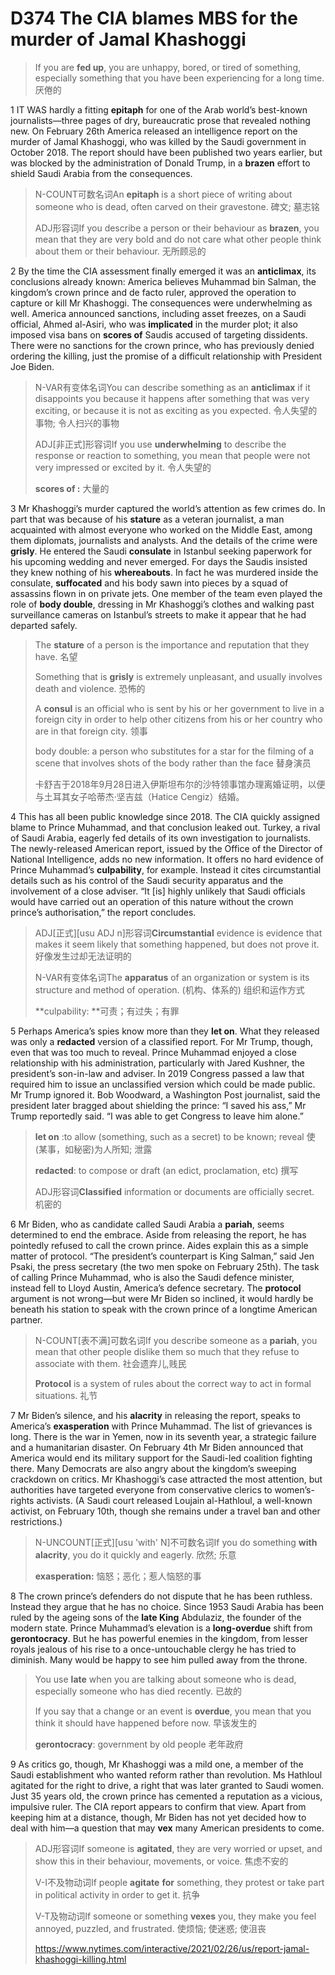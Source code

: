 # D374 The CIA blames MBS for the murder of Jamal Khashoggi
> If you are **fed up**, you are unhappy, bored, or tired of something, especially something that you have been experiencing for a long time. 厌倦的
 > 

1 IT WAS hardly a fitting **epitaph** for one of the Arab world’s best-known journalists—three pages of dry, bureaucratic prose that revealed nothing new. On February 26th America released an intelligence report on the murder of Jamal Khashoggi, who was killed by the Saudi government in October 2018. The report should have been published two years earlier, but was blocked by the administration of Donald Trump, in a **brazen** effort to shield Saudi Arabia from the consequences.

> N-COUNT可数名词An **epitaph** is a short piece of writing about someone who is dead, often carved on their gravestone. 碑文; 墓志铭
>
> ADJ形容词If you describe a person or their behaviour as **brazen**, you mean that they are very bold and do not care what other people think about them or their behaviour. 无所顾忌的
>

2 By the time the CIA assessment finally emerged it was an **anticlimax**, its conclusions already known: America believes Muhammad bin Salman, the kingdom’s crown prince and de facto ruler, approved the operation to capture or kill Mr Khashoggi. The consequences were underwhelming as well. America announced sanctions, including asset freezes, on a Saudi official, Ahmed al-Asiri, who was **implicated** in the murder plot; it also imposed visa bans on **scores of** Saudis accused of targeting dissidents. There were no sanctions for the crown prince, who has previously denied ordering the killing, just the promise of a difficult relationship with President Joe Biden.

> N-VAR有变体名词You can describe something as an **anticlimax** if it disappoints you because it happens after something that was very exciting, or because it is not as exciting as you expected. 令人失望的事物; 令人扫兴的事物
>
> ADJ[非正式]形容词If you use **underwhelming** to describe the response or reaction to something, you mean that people were not very impressed or excited by it. 令人失望的
>
> **scores of :** 大量的
>

3 Mr Khashoggi’s murder captured the world’s attention as few crimes do. In part that was because of his **stature** as a veteran journalist, a man acquainted with almost everyone who worked on the Middle East, among them diplomats, journalists and analysts. And the details of the crime were **grisly**. He entered the Saudi **consulate** in Istanbul seeking paperwork for his upcoming wedding and never emerged. For days the Saudis insisted they knew nothing of his **whereabouts**. In fact he was murdered inside the consulate, **suffocated** and his body sawn into pieces by a squad of assassins flown in on private jets. One member of the team even played the role of **body double**, dressing in Mr Khashoggi’s clothes and walking past surveillance cameras on Istanbul’s streets to make it appear that he had departed safely.

> The **stature** of a person is the importance and reputation that they have. 名望
>
> Something that is **grisly** is extremely unpleasant, and usually involves death and violence. 恐怖的
>
> A **consul** is an official who is sent by his or her government to live in a foreign city in order to help other citizens from his or her country who are in that foreign city. 领事
>
> body double: a person who substitutes for a star for the filming of a scene that involves shots of the body rather than the face 替身演员
>
> 卡舒吉于2018年9月28日进入伊斯坦布尔的沙特领事馆办理离婚证明，以便与土耳其女子哈蒂杰·坚吉兹（Hatice Cengiz）结婚。
>

4 This has all been public knowledge since 2018. The CIA quickly assigned blame to Prince Muhammad, and that conclusion leaked out. Turkey, a rival of Saudi Arabia, eagerly fed details of its own investigation to journalists. The newly-released American report, issued by the Office of the Director of National Intelligence, adds no new information. It offers no hard evidence of Prince Muhammad’s **culpability**, for example. Instead it cites circumstantial details such as his control of the Saudi security apparatus and the involvement of a close adviser. “It [is] highly unlikely that Saudi officials would have carried out an operation of this nature without the crown prince’s authorisation,” the report concludes.

> ADJ[正式][usu ADJ n]形容词**Circumstantial** evidence is evidence that makes it seem likely that something happened, but does not prove it. 好像发生过却无法证明的
>
> N-VAR有变体名词The **apparatus** of an organization or system is its structure and method of operation. (机构、体系的) 组织和运作方式
>
> **culpability: **可责；有过失；有罪
>

5 Perhaps America’s spies know more than they **let on**. What they released was only a **redacted** version of a classified report. For Mr Trump, though, even that was too much to reveal. Prince Muhammad enjoyed a close relationship with his administration, particularly with Jared Kushner, the president’s son-in-law and adviser. In 2019 Congress passed a law that required him to issue an unclassified version which could be made public. Mr Trump ignored it. Bob Woodward, a Washington Post journalist, said the president later bragged about shielding the prince: “I saved his ass,” Mr Trump reportedly said. “I was able to get Congress to leave him alone.”

> **let on** :to allow (something, such as a secret) to be known; reveal 使(某事，如秘密)为人所知; 泄露
>
> **redacted**: to compose or draft (an edict, proclamation, etc) 撰写
>
> ADJ形容词**Classified** information or documents are officially secret. 机密的
>

6 Mr Biden, who as candidate called Saudi Arabia a **pariah**, seems determined to end the embrace. Aside from releasing the report, he has pointedly refused to call the crown prince. Aides explain this as a simple matter of protocol. “The president’s counterpart is King Salman,” said Jen Psaki, the press secretary (the two men spoke on February 25th). The task of calling Prince Muhammad, who is also the Saudi defence minister, instead fell to Lloyd Austin, America’s defence secretary. The **protocol** argument is not wrong—but were Mr Biden so inclined, it would hardly be beneath his station to speak with the crown prince of a longtime American partner.

> N-COUNT[表不满]可数名词If you describe someone as a **pariah**, you mean that other people dislike them so much that they refuse to associate with them. 社会遗弃儿,贱民
>
> **Protocol** is a system of rules about the correct way to act in formal situations. 礼节
>

7 Mr Biden’s silence, and his **alacrity** in releasing the report, speaks to America’s **exasperation** with Prince Muhammad. The list of grievances is long. There is the war in Yemen, now in its seventh year, a strategic failure and a humanitarian disaster. On February 4th Mr Biden announced that America would end its military support for the Saudi-led coalition fighting there. Many Democrats are also angry about the kingdom’s sweeping crackdown on critics. Mr Khashoggi’s case attracted the most attention, but authorities have targeted everyone from conservative clerics to women’s-rights activists. (A Saudi court released Loujain al-Hathloul, a well-known activist, on February 10th, though she remains under a travel ban and other restrictions.)

> N-UNCOUNT[正式][usu 'with' N]不可数名词If you do something **with** **alacrity**, you do it quickly and eagerly. 欣然; 乐意
>
> **exasperation:** 恼怒；恶化；惹人恼怒的事
>

8 The crown prince’s defenders do not dispute that he has been ruthless. Instead they argue that he has no choice. Since 1953 Saudi Arabia has been ruled by the ageing sons of the **late King** Abdulaziz, the founder of the modern state. Prince Muhammad’s elevation is a **long-overdue** shift from **gerontocracy**. But he has powerful enemies in the kingdom, from lesser royals jealous of his rise to a once-untouchable clergy he has tried to diminish. Many would be happy to see him pulled away from the throne.

> You use **late** when you are talking about someone who is dead, especially someone who has died recently. 已故的
>
> If you say that a change or an event is **overdue**, you mean that you think it should have happened before now. 早该发生的
>
> **gerontocracy**: government by old people 老年政府
>

9 As critics go, though, Mr Khashoggi was a mild one, a member of the Saudi establishment who wanted reform rather than revolution. Ms Hathloul agitated for the right to drive, a right that was later granted to Saudi women. Just 35 years old, the crown prince has cemented a reputation as a vicious, impulsive ruler. The CIA report appears to confirm that view. Apart from keeping him at a distance, though, Mr Biden has not yet decided how to deal with him—a question that may **vex** many American presidents to come.

> ADJ形容词If someone is **agitated**, they are very worried or upset, and show this in their behaviour, movements, or voice. 焦虑不安的
>
> V-I不及物动词If people **agitate** **for** something, they protest or take part in political activity in order to get it. 抗争
>
> V-T及物动词If someone or something **vexes** you, they make you feel annoyed, puzzled, and frustrated. 使烦恼; 使迷惑; 使沮丧
>
> https://www.nytimes.com/interactive/2021/02/26/us/report-jamal-khashoggi-killing.html
>

